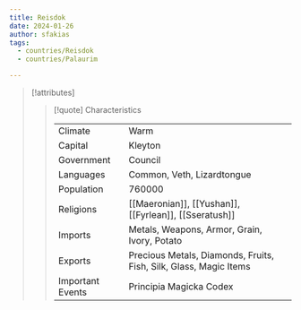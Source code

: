 ```yaml
---
title: Reisdok
date: 2024-01-26
author: sfakias
tags:
  - countries/Reisdok
  - countries/Palaurim

---
```

> [!attributes]
> 
> > [!quote] Characteristics
> >
> > | | |
> > | --- | --- |
> > | Climate |  Warm |
> > | Capital |  Kleyton |
> > | Government |  Council |
> > | Languages |  Common, Veth, Lizardtongue |
> > | Population |  760000 |
> > | Religions |  [[Maeronian]], [[Yushan]], [[Fyrlean]], [[Sseratush]]  |
> > | Imports |  Metals, Weapons, Armor, Grain, Ivory, Potato |
> > | Exports |  Precious Metals, Diamonds, Fruits, Fish, Silk, Glass, Magic Items |
> > | Important Events |  Principia Magicka Codex |
